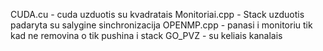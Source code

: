 CUDA.cu - cuda uzduotis su kvadratais
Monitoriai.cpp - Stack uzduotis padaryta su salygine sinchronizacija
OPENMP.cpp - panasi i monitoriu tik kad ne removina o tik pushina i stack
GO_PVZ - su keliais kanalais
